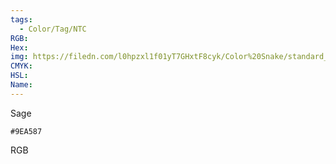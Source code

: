 ```yaml
---
tags:
  - Color/Tag/NTC
RGB:
Hex:
img: https://filedn.com/l0hpzxl1f01yT7GHxtF8cyk/Color%20Snake/standard_csv_to_svg/%23/9EA587.svg
CMYK:
HSL:
Name:
---
```

Sage
```palette
#9EA587
```
RGB

